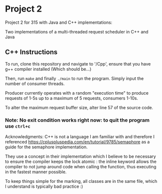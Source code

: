 # Project 2

Project 2 for 315 with Java and C++ implementations:

Two implementations of a multi-threaded request scheduler in C++ and Java

## C++ Instructions

To run, clone this repository and navigate to '/Cpp', ensure that you have g++ compiler installed (Which should be...)

Then, run `make` and finally `./main` to run the program. Simply input the number of consumer threads.

Producer currently operates with a random "execution time" to produce requests of 1-5s up to a maximum of 5 requests, consumers 1-10s.

To alter the maximum request buffer size, alter line 57 of the source code.

### Note: No exit condition works right now: to quit the program use `ctrl+c`

Acknowledgments: C++ is not a language I am familiar with and therefore I referenced https://cpluspluspedia.com/en/tutorial/9785/semaphore as a guide for the semaphore implementation.

They use a concept in their implementation which I believe to be necessary to ensure the compiler keeps the lock atomic : the inline keyword allows the compiler to not jump around code when calling the function, thus executing in the fastest manner possible. 

To keep things simple for the marking, all classes are in the same file, which I understand is typically bad practice :)
